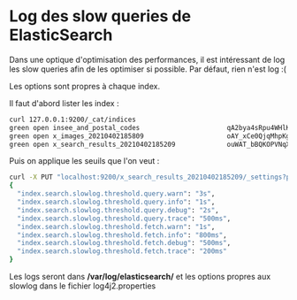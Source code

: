 # Log des slow queries de ElasticSearch

Dans une optique d'optimisation des performances, il est intéressant de
log les slow queries afin de les optimiser si possible. Par défaut, rien
n'est log :(

Les options sont propres à chaque index.

Il faut d'abord lister les index :

``` bash
curl 127.0.0.1:9200/_cat/indices
green open insee_and_postal_codes                      qA2bya4sRpu4WHlK3W5jgA 5 0   35856      0  21.9mb  21.9mb
green open x_images_20210402185809                     oAY_xCe0QjqMhpKg6WTcCg 5 0  103208     97  52.3mb  52.3mb
green open x_search_results_20210402185209             ouWAT_bBQKOPVNqXhumCGA 5 0 1584142 169124 972.3mb 972.3mb
```

Puis on applique les seuils que l'on veut :

``` bash
curl -X PUT "localhost:9200/x_search_results_20210402185209/_settings?pretty" -H Content-Type: application/json -d
{
  "index.search.slowlog.threshold.query.warn": "3s",
  "index.search.slowlog.threshold.query.info": "1s",
  "index.search.slowlog.threshold.query.debug": "2s",
  "index.search.slowlog.threshold.query.trace": "500ms",
  "index.search.slowlog.threshold.fetch.warn": "1s",
  "index.search.slowlog.threshold.fetch.info": "800ms",
  "index.search.slowlog.threshold.fetch.debug": "500ms",
  "index.search.slowlog.threshold.fetch.trace": "200ms"
}

```

Les logs seront dans **/var/log/elasticsearch/** et les options propres
aux slowlog dans le fichier log4j2.properties
